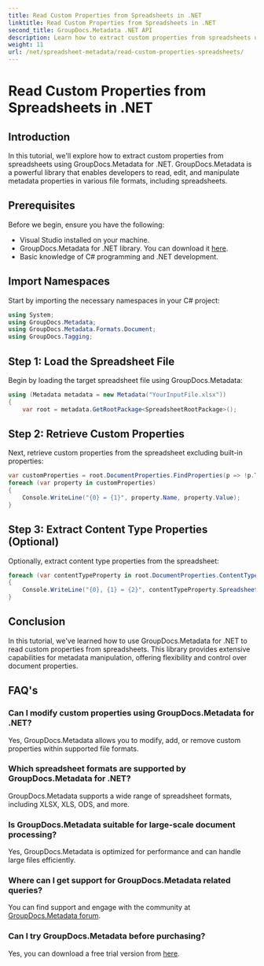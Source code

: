 ```yaml
---
title: Read Custom Properties from Spreadsheets in .NET
linktitle: Read Custom Properties from Spreadsheets in .NET
second_title: GroupDocs.Metadata .NET API
description: Learn how to extract custom properties from spreadsheets using GroupDocs.Metadata for .NET. Enhance metadata manipulation in your .NET applications.
weight: 11
url: /net/spreadsheet-metadata/read-custom-properties-spreadsheets/
---
```


# Read Custom Properties from Spreadsheets in .NET

## Introduction
In this tutorial, we'll explore how to extract custom properties from spreadsheets using GroupDocs.Metadata for .NET. GroupDocs.Metadata is a powerful library that enables developers to read, edit, and manipulate metadata properties in various file formats, including spreadsheets.
## Prerequisites
Before we begin, ensure you have the following:
- Visual Studio installed on your machine.
- GroupDocs.Metadata for .NET library. You can download it [here](https://releases.groupdocs.com/metadata/net/).
- Basic knowledge of C# programming and .NET development.

## Import Namespaces
Start by importing the necessary namespaces in your C# project:
```csharp
using System;
using GroupDocs.Metadata;
using GroupDocs.Metadata.Formats.Document;
using GroupDocs.Tagging;
```
## Step 1: Load the Spreadsheet File
Begin by loading the target spreadsheet file using GroupDocs.Metadata:
```csharp
using (Metadata metadata = new Metadata("YourInputFile.xlsx"))
{
    var root = metadata.GetRootPackage<SpreadsheetRootPackage>();
```
## Step 2: Retrieve Custom Properties
Next, retrieve custom properties from the spreadsheet excluding built-in properties:
```csharp
var customProperties = root.DocumentProperties.FindProperties(p => !p.Tags.Contains(Tags.Document.BuiltIn));
foreach (var property in customProperties)
{
    Console.WriteLine("{0} = {1}", property.Name, property.Value);
}
```
## Step 3: Extract Content Type Properties (Optional)
Optionally, extract content type properties from the spreadsheet:
```csharp
foreach (var contentTypeProperty in root.DocumentProperties.ContentTypeProperties.ToList())
{
    Console.WriteLine("{0}, {1} = {2}", contentTypeProperty.SpreadsheetPropertyType, contentTypeProperty.Name, contentTypeProperty.SpreadsheetPropertyValue);
}
```

## Conclusion
In this tutorial, we've learned how to use GroupDocs.Metadata for .NET to read custom properties from spreadsheets. This library provides extensive capabilities for metadata manipulation, offering flexibility and control over document properties.

## FAQ's
### Can I modify custom properties using GroupDocs.Metadata for .NET?
Yes, GroupDocs.Metadata allows you to modify, add, or remove custom properties within supported file formats.
### Which spreadsheet formats are supported by GroupDocs.Metadata for .NET?
GroupDocs.Metadata supports a wide range of spreadsheet formats, including XLSX, XLS, ODS, and more.
### Is GroupDocs.Metadata suitable for large-scale document processing?
Yes, GroupDocs.Metadata is optimized for performance and can handle large files efficiently.
### Where can I get support for GroupDocs.Metadata related queries?
You can find support and engage with the community at [GroupDocs.Metadata forum](https://forum.groupdocs.com/c/metadata/14).
### Can I try GroupDocs.Metadata before purchasing?
Yes, you can download a free trial version from [here](https://releases.groupdocs.com/).
